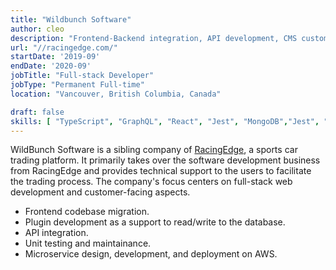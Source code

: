 ```yaml
---
title: "Wildbunch Software"
author: cleo
description: "Frontend-Backend integration, API development, CMS customization, web upgrading and migration."
url: "//racingedge.com/"
startDate: '2019-09'
endDate: '2020-09'
jobTitle: "Full-stack Developer"
jobType: "Permanent Full-time"
location: "Vancouver, British Columbia, Canada"

draft: false
skills: [ "TypeScript", "GraphQL", "React", "Jest", "MongoDB","Jest", "node","react", "express", "AWS"]
---
```

WildBunch Software is a sibling company of [RacingEdge](https://area27.racingedge.com/), a sports car trading platform. It primarily takes over the software development business from RacingEdge and provides technical support to the users to facilitate the trading process. The company's focus centers on full-stack web development and customer-facing aspects.
- Frontend codebase migration.
- Plugin development as a support to read/write to the database. 
- API integration.
- Unit testing and maintainance. 
- Microservice design, development, and deployment on AWS.